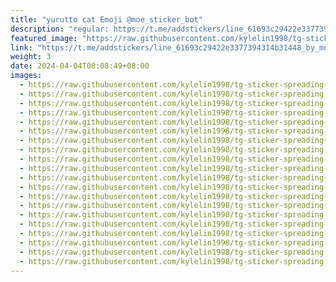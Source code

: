 ```yaml
---
title: "yurutto cat Emoji @moe_sticker_bot"
description: "regular: https://t.me/addstickers/line_61693c29422e3377394314b31448_by_moe_sticker_bot"
featured_image: "https://raw.githubusercontent.com/kylelin1998/tg-sticker-spreading-worldwide-images/main/img/33fab9cb-4694-490f-ba01-63bfdbea9b22.jpg"
link: "https://t.me/addstickers/line_61693c29422e3377394314b31448_by_moe_sticker_bot"
weight: 3
date: 2024-04-04T08:08:49+08:00
images:
  - https://raw.githubusercontent.com/kylelin1998/tg-sticker-spreading-worldwide-images/main/img/33fab9cb-4694-490f-ba01-63bfdbea9b22.jpg
  - https://raw.githubusercontent.com/kylelin1998/tg-sticker-spreading-worldwide-images/main/img/5d779abb-3685-4b3a-9901-e02d5e1402a4.jpg
  - https://raw.githubusercontent.com/kylelin1998/tg-sticker-spreading-worldwide-images/main/img/159d21ee-1e4e-4e57-b463-1a42dc9f091c.jpg
  - https://raw.githubusercontent.com/kylelin1998/tg-sticker-spreading-worldwide-images/main/img/1fe2862d-660a-4931-bdf9-fc95ffba442b.jpg
  - https://raw.githubusercontent.com/kylelin1998/tg-sticker-spreading-worldwide-images/main/img/0d146095-ea9a-47d4-a4b2-c7fdca6ef777.jpg
  - https://raw.githubusercontent.com/kylelin1998/tg-sticker-spreading-worldwide-images/main/img/191066f7-70b5-4cc1-a5f2-a6321fc44175.jpg
  - https://raw.githubusercontent.com/kylelin1998/tg-sticker-spreading-worldwide-images/main/img/d6babf22-6c04-4d7c-be39-1d246d20f7fa.jpg
  - https://raw.githubusercontent.com/kylelin1998/tg-sticker-spreading-worldwide-images/main/img/d77202ee-87cd-44e2-9ae1-b4480bc19429.jpg
  - https://raw.githubusercontent.com/kylelin1998/tg-sticker-spreading-worldwide-images/main/img/43c612b8-faca-464f-901b-d363b7c39f52.jpg
  - https://raw.githubusercontent.com/kylelin1998/tg-sticker-spreading-worldwide-images/main/img/2916eb2b-437e-491b-b0ac-eb48f16f8b53.jpg
  - https://raw.githubusercontent.com/kylelin1998/tg-sticker-spreading-worldwide-images/main/img/8401e3c1-6692-481b-b96b-24034e6b676c.jpg
  - https://raw.githubusercontent.com/kylelin1998/tg-sticker-spreading-worldwide-images/main/img/9417ba6a-ea5d-48e2-afec-2c7b7ab8ad6f.jpg
  - https://raw.githubusercontent.com/kylelin1998/tg-sticker-spreading-worldwide-images/main/img/b41c1624-7a7e-4a73-8138-6ace3f88b5ed.jpg
  - https://raw.githubusercontent.com/kylelin1998/tg-sticker-spreading-worldwide-images/main/img/99f0efe8-a21d-4145-843d-9900030e48f9.jpg
  - https://raw.githubusercontent.com/kylelin1998/tg-sticker-spreading-worldwide-images/main/img/b586629a-9e68-4bd9-974d-08717c8b2d1e.jpg
  - https://raw.githubusercontent.com/kylelin1998/tg-sticker-spreading-worldwide-images/main/img/ce957eaf-4af6-4eec-a0c3-df7041874176.jpg
  - https://raw.githubusercontent.com/kylelin1998/tg-sticker-spreading-worldwide-images/main/img/57be6b50-22a6-462f-a939-bf0935f34947.jpg
  - https://raw.githubusercontent.com/kylelin1998/tg-sticker-spreading-worldwide-images/main/img/f5dfa645-3bfc-414b-bb31-f9ed790cf16a.jpg
  - https://raw.githubusercontent.com/kylelin1998/tg-sticker-spreading-worldwide-images/main/img/d0bf5985-ea06-43ff-8d42-efbe627d05ef.jpg
  - https://raw.githubusercontent.com/kylelin1998/tg-sticker-spreading-worldwide-images/main/img/bc7aa5d1-1a89-453a-adcc-d931c1e0f6d1.jpg
---
```


